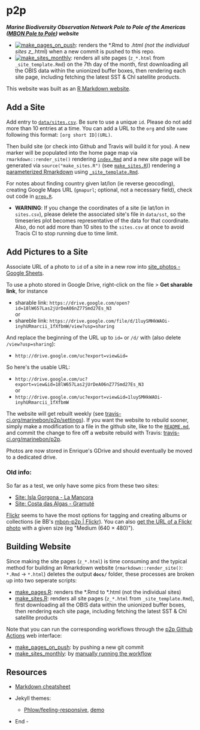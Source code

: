 # p2p
***Marine Biodiversity Observation Network Pole to Pole of the Americas ([MBON Pole to Pole](https://marinebon.org/p2p/)) website***

- [![make_pages_on_push](https://github.com/marinebon/p2p/workflows/make_pages_on_push/badge.svg)](https://github.com/marinebon/p2p/actions?query=workflow%3Amake_pages_on_push): renders the *.Rmd to *.html (not the individual sites z_*.html) when a new commit is pushed to this repo.
- [![make_sites_monthly](https://github.com/marinebon/p2p/workflows/make_sites_monthly/badge.svg)](https://github.com/marinebon/p2p/actions?query=workflow%3Amake_sites_monthly): renders all site pages (`z_*.html` from `_site_template.Rmd`) on the 7th day of the month, first downloading all the OBIS data within the unionized buffer boxes, then rendering each site page, including fetching the latest SST & Chl satellite products.

This website was built as an [R Markdown website](https://bookdown.org/yihui/rmarkdown/rmarkdown-site.html).

## Add a Site

Add entry to [`data/sites.csv`](https://github.com/marinebon/p2p/blob/master/data/sites.csv). Be sure to use a unique `id`. Please do not add more than 10 entries at a time. You can add a URL to the `org` and site `name` following this format: `[org short ID](URL)`.

Then build site (or check into Github and Travis will build it for you). A new marker will be populated into the home page map via `rmarkdown::render_site()` rendering [`index.Rmd`](https://github.com/marinebon/p2p/blob/master/index.Rmd) and a new site page will be generated via `source("make_sites.R")` (see [`make_sites.R`](https://github.com/marinebon/p2p/blob/master/index.Rmd))) rendering a [parameterized Rmarkdown](https://bookdown.org/yihui/rmarkdown/parameterized-reports.html) using [`_site_template.Rmd`](https://github.com/marinebon/p2p/blob/master/site_template.Rmd).

For notes about finding country given lat/lon (ie reverse geocoding), creating Google Maps URL (`gmapurl`; optional, not a necessary field), check out code in [`prep.R`](https://github.com/marinebon/p2p/blob/master/prep.R).

- **WARNING**: If you change the coordinates of a site (ie lat/lon in `sites.csv`), please delete the associated site's file in `data/sst`, so the timeseries plot becomes representative of the data for that coordinate. Also, do not add more than 10 sites to the `sites.csv` at once to avoid Tracis CI to stop running due to time limit.

## Add Pictures to a Site

Associate URL of a photo to `id` of a site in a new row into 
[site_photos - Google Sheets](https://docs.google.com/spreadsheets/d/1-1rIIiH9OV1C7vPzAH4R_PpC1fFj3ZoA6sV8J28Loxc/edit#gid=292028887).

To use a photo stored in Google Drive, right-click on the file > **Get sharable link**, for instance

* sharable link: `https://drive.google.com/open?id=18lW657Las2jUrDeA06nZ77Smd27Es_N3` <br/>
or
* shareble link: `https://drive.google.com/file/d/1luySMHkWAOi-inyhURmarcii_1fXfbmW/view?usp=sharing`

And replace the beginning of the URL up to `id=` or `/d/` with (also delete `/view?usp=sharing`): 

* `http://drive.google.com/uc?export=view&id=`

So here's the usable URL:

* `http://drive.google.com/uc?export=view&id=18lW657Las2jUrDeA06nZ77Smd27Es_N3` <br/>
or
* `http://drive.google.com/uc?export=view&id=1luySMHkWAOi-inyhURmarcii_1fXfbmW`

The website will get rebuilt weekly (see [travis-ci.org/marinebon/p2p/settings](https://travis-ci.org/marinebon/p2p/settings)). If you want the website to rebuild sooner, simply make a modification to a file in the github site, like to the [`README.md`](https://github.com/marinebon/p2p/edit/master/README.md), and commit the change to fire off a website rebuild with Travis: [travis-ci.org/marinebon/p2p](https://travis-ci.org/marinebon/p2p).

Photos are now stored in Enrique's GDrive and should eventually be moved to a dedicated drive.

### Old info:

So far as a test, we only have some pics from these two sites:

- [Site: Isla Gorgona - La Mancora](https://marinebon.github.io/p2p/z_col-islagorgona-lamancora.html)
- [Site: Costa das Algas - Gramuté](https://marinebon.github.io/p2p/z_bra-costadasalgas-gramute.html)

[Flickr](http://flickr.com/) seems to have the most options for tagging and creating albums or collections (ie BB's [mbon-p2p | Flickr](https://www.flickr.com/photos/bbest/albums/72157705442437201)). You can also [get the URL of a Flickr photo](https://help.flickr.com/en_us/get-the-url-of-a-flickr-photo-S1Hnnmjym)
with a given size (eg "Medium (640 × 480)").

## Building Website

Since making the site pages (`z_*.html`) is time consuming and the typical method for building an Rmarkdown website (`rmarkdown::render_site()`: `*.Rmd` -> `*.html`) deletes the output **`docs/`** folder, these processes are broken up into two seperate scripts:

- [make_pages.R](https://github.com/marinebon/p2p/blob/master/scripts/make_pages.R): renders the *.Rmd to *.html (not the individual sites)
- [make_sites.R](https://github.com/marinebon/p2p/blob/master/scripts/make_sites.R): renders all site pages (`z_*.html` from `_site_template.Rmd`), first downloading all the OBIS data within the unionized buffer boxes, then rendering each site page, including fetching the latest SST & Chl satellite products

Note that you can run the corresponding workflows through the [p2p Github Actions](https://github.com/marinebon/p2p/actions) web interface:

- [make_pages_on_push](https://github.com/marinebon/p2p/actions?query=workflow%3Amake_pages_on_push): by pushing a new git commit
- [make_sites_monthly](https://github.com/marinebon/p2p/actions?query=workflow%3Amake_sites): by [manually running the workflow](https://docs.github.com/en/actions/managing-workflow-runs/manually-running-a-workflow)

## Resources

- [Markdown cheatsheet](https://github.com/adam-p/markdown-here/wiki/Markdown-Cheatsheet)

- Jekyll themes:
  - [Phlow/feeling-responsive](https://github.com/Phlow/feeling-responsive), [demo](http://phlow.github.io/feeling-responsive/)
  
- End -







  
